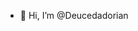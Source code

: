 - 👋 Hi, I’m @Deucedadorian
<!---
Deucedadorian/Deucedadorian is a ✨ special ✨ repository because its `README.md` (this file) appears on your GitHub profile.
You can click the Preview link to take a look at your changes.
--->
